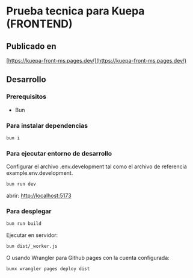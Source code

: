# Prueba tecnica para Kuepa (FRONTEND)

## Publicado en

[https://kuepa-front-ms.pages.dev/](https://kuepa-front-ms.pages.dev/)

## Desarrollo

### Prerequisitos

- Bun

### Para instalar dependencias

```sh
bun i
```

### Para ejecutar entorno de desarrollo

Configurar el archivo .env.development tal como el archivo de referencia example.env.development.

```sh
bun run dev
```

abrir: <http://localhost:5173>

### Para desplegar

```sh
bun run build
```

Ejecutar en servidor:

```sh
bun dist/_worker.js
```

O usando Wrangler para Github pages con la cuenta configurada:

```sh
bunx wrangler pages deploy dist
```

